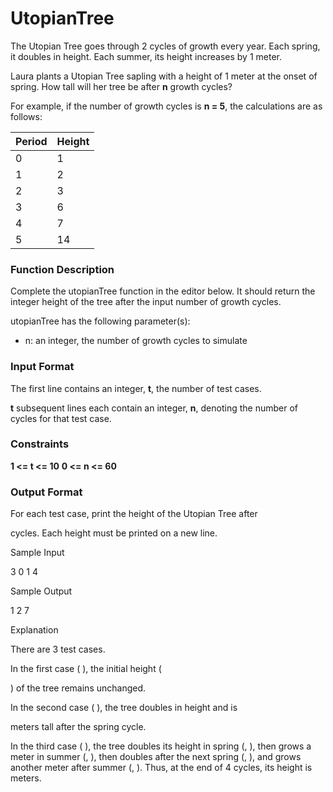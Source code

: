 # UtopianTree

The Utopian Tree goes through 2 cycles of growth every year. Each spring, it doubles in height. Each summer, its height increases by 1 meter.

Laura plants a Utopian Tree sapling with a height of 1 meter at the onset of spring. How tall will her tree be after **n** growth cycles?

For example, if the number of growth cycles is **n = 5**, the calculations are as follows:

| Period | Height |
| --- | --- |
| 0 | 1 |
| 1 | 2 |
| 2 | 3 |
| 3 | 6 |
| 4 | 7 |
| 5 | 14 |

### Function Description

Complete the utopianTree function in the editor below. It should return the integer height of the tree after the input number of growth cycles.

utopianTree has the following parameter(s):

- n: an integer, the number of growth cycles to simulate

### Input Format

The first line contains an integer, **t**, the number of test cases.

**t** subsequent lines each contain an integer, **n**, denoting the number of cycles for that test case.

### Constraints

**1 <= t <= 10**
**0 <= n <= 60**

### Output Format

For each test case, print the height of the Utopian Tree after

cycles. Each height must be printed on a new line.

Sample Input

3
0
1
4

Sample Output

1
2
7

Explanation

There are 3 test cases.

In the first case (
), the initial height (

) of the tree remains unchanged.

In the second case (
), the tree doubles in height and is

meters tall after the spring cycle.

In the third case (
), the tree doubles its height in spring (, ), then grows a meter in summer (, ), then doubles after the next spring (, ), and grows another meter after summer (, ). Thus, at the end of 4 cycles, its height is meters.

